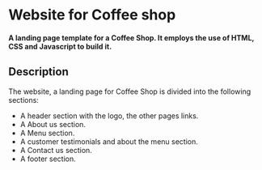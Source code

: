 # Website for Coffee shop

#### A landing page template for a Coffee Shop. It employs the use of HTML, CSS and Javascript to build it.


## Description
The website, a landing page for Coffee Shop is divided into the following sections:

* A header section with the logo, the other pages links.
* A About us section.
* A Menu section.
* A customer testimonials and about the menu section.
* A Contact us section.
* A footer section.

